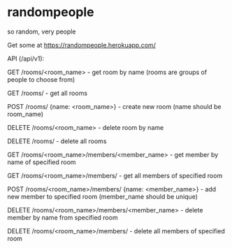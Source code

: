 # randompeople
so random, very people

Get some at https://randompeople.herokuapp.com/

API (/api/v1):

GET /rooms/<room_name> - get room by name (rooms are groups of people to choose from)

GET /rooms/ - get all rooms

POST /rooms/ {name: <room_name>} - create new room (name should be room_name)

DELETE /rooms/<room_name> - delete room by name

DELETE /rooms/ - delete all rooms


GET /rooms/<room_name>/members/<member_name> - get member by name of specified room

GET /rooms/<room_name>/members/ - get all members of specified room

POST /rooms/<room_name>/members/ {name: <member_name>} - add new member to specified room (member_name should be unique)

DELETE /rooms/<room_name>/members/<member_name> - delete member by name from specified room

DELETE /rooms/<room_name>/members/ - delete all members of specified room
